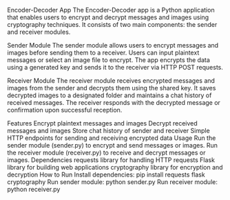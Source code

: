 Encoder-Decoder App
The Encoder-Decoder app is a Python application that enables users to encrypt and decrypt messages and images using cryptography techniques. It consists of two main components: the sender and receiver modules.

Sender Module
The sender module allows users to encrypt messages and images before sending them to a receiver. Users can input plaintext messages or select an image file to encrypt. The app encrypts the data using a generated key and sends it to the receiver via HTTP POST requests.

Receiver Module
The receiver module receives encrypted messages and images from the sender and decrypts them using the shared key. It saves decrypted images to a designated folder and maintains a chat history of received messages. The receiver responds with the decrypted message or confirmation upon successful reception.

Features
Encrypt plaintext messages and images
Decrypt received messages and images
Store chat history of sender and receiver
Simple HTTP endpoints for sending and receiving encrypted data
Usage
Run the sender module (sender.py) to encrypt and send messages or images.
Run the receiver module (receiver.py) to receive and decrypt messages or images.
Dependencies
requests library for handling HTTP requests
Flask library for building web applications
cryptography library for encryption and decryption
How to Run
Install dependencies: pip install requests flask cryptography
Run sender module: python sender.py
Run receiver module: python receiver.py
